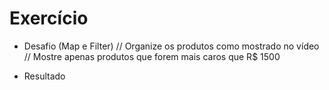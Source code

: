 # Exercício
  
* Desafio
  (Map e Filter)
  // Organize os produtos como mostrado no vídeo
  // Mostre apenas produtos que forem mais caros que R$ 1500

* Resultado
  <!--   
  const produtos = [
    {
      id: 1,
      nome: 'Smartphone',
      preco: 'R$ 2000',
      cores: ['#29d8d5', '#252a34', '#fc3766'],
    },
    {
      id: 2,
      nome: 'Notebook',
      preco: 'R$ 3000',
      cores: ['#ffd045', '#d4394b', '#f37c59'],
    },
    {
      id: 3,
      nome: 'Tablet',
      preco: 'R$ 1500',
      cores: ['#365069', '#47c1c8', '#f95786'],
    },
  ];

  const App = () => {
    const Dados = produtos.filter(({preco}) => Number(preco.replace('R$ ', '')) > 1500)
    
    return <section>
        {Dados.map(({id,nome,preco,cores}) => 
        <div key={id}>
        <h1>Nome: {nome}</h1>
        <p>Preço: {preco}</p>
          <ul>
            {cores.map((cor) => (
              <li key={cor} style={{color: 'white', background: cor}}>{cor}</li>
            ))}
          </ul>
        </div>
        )}
    </section>;
  }; 
  -->
